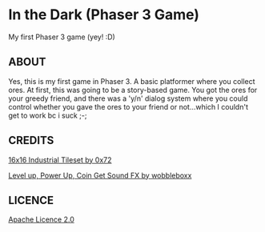 # In the Dark (Phaser 3 Game)
My first Phaser 3 game (yey! :D)

## ABOUT
Yes, this is my first game in Phaser 3. A basic platformer where you collect ores.
At first, this was going to be a story-based game. You got the ores for your greedy friend, and there was a 'y/n' dialog system where you could control whether you gave the ores to your friend or not...which I couldn't get to work bc i suck ;-;

## CREDITS
[16x16 Industrial Tileset by 0x72](https://0x72.itch.io/16x16-industrial-tileset)

[Level up, Power Up, Coin Get Sound FX by wobbleboxx](https://opengameart.org/content/level-up-power-up-coin-get-13-sounds)

## LICENCE
[Apache Licence 2.0](https://choosealicense.com/licenses/apache-2.0/)